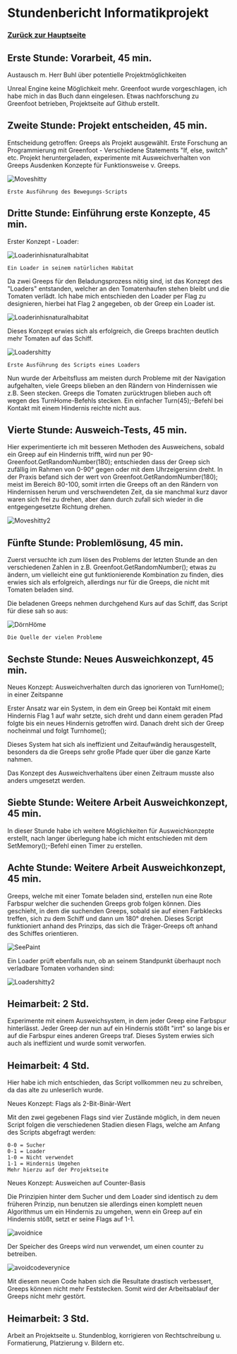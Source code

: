 # Stundenbericht Informatikprojekt

### [Zurück zur Hauptseite](https://github.com/Felixzed/InformatikProjektGreeps)

## Erste Stunde: Vorarbeit, 45 min.

Austausch m. Herr Buhl über potentielle Projektmöglichkeiten

Unreal Engine keine Möglichkeit mehr.
Greenfoot wurde vorgeschlagen, ich habe mich in das Buch dann eingelesen.
Etwas nachforschung zu Greenfoot betrieben, Projektseite auf Github erstellt. 

## Zweite Stunde: Projekt entscheiden, 45 min.

Entscheidung getroffen: Greeps als Projekt ausgewählt.
Erste Forschung an Programmierung mit Greenfoot - Verschiedene Statements "If, else, switch" etc.
Projekt heruntergeladen, experimente mit Ausweichverhalten von Greeps
Ausdenken Konzepte für Funktionsweise v. Greeps.

![Moveshitty](img/oldmovecode.PNG)
```
Erste Ausführung des Bewegungs-Scripts
```
## Dritte Stunde: Einführung erste Konzepte, 45 min.

Erster Konzept - Loader:

![Loaderinhisnaturalhabitat](img/loaderimg.PNG)
```
Ein Loader in seinem natürlichen Habitat
```

Da zwei Greeps für den Beladungsprozess nötig sind, ist das Konzept des "Loaders" entstanden, welcher an den Tomatenhaufen stehen bleibt und die Tomaten verlädt.
Ich habe mich entschieden den Loader per Flag zu designieren, hierbei hat Flag 2 angegeben, ob der Greep ein Loader ist.

![Loaderinhisnaturalhabitat](img/oldbecomeloadercode.PNG)


Dieses Konzept erwies sich als erfolgreich, die Greeps brachten deutlich mehr Tomaten auf das Schiff. 

![Loadershitty](img/oldloadercode.PNG)

```
Erste Ausführung des Scripts eines Loaders
```
Nun wurde der Arbeitsfluss am meisten durch Probleme mit der Navigation aufgehalten, viele Greeps blieben an den Rändern von Hindernissen wie z.B. Seen stecken. Greeps die Tomaten zurücktrugen blieben auch oft wegen des TurnHome-Befehls stecken.
Ein einfacher Turn(45);-Befehl bei Kontakt mit einem Hindernis reichte nicht aus.
## Vierte Stunde: Ausweich-Tests, 45 min. 

Hier experimentierte ich mit besseren Methoden des Ausweichens, sobald ein Greep auf ein Hindernis trifft, wird nun per  90-Greenfoot.GetRandomNumber(180);  entschieden dass der Greep sich zufällig im Rahmen von 0-90° gegen oder mit dem Uhrzeigersinn dreht. In der Praxis befand sich der wert von Greenfoot.GetRandomNumber(180); meist im Bereich 80-100, somit irrten die Greeps oft an den Rändern von Hindernissen herum und verschwendeten Zeit, da sie manchmal kurz davor waren sich frei zu drehen, aber dann durch zufall sich wieder in die entgegengesetzte Richtung drehen.

![Moveshitty2](img/oldmovecode2.PNG)

## Fünfte Stunde: Problemlösung, 45 min.

Zuerst versuchte ich zum lösen des Problems der letzten Stunde an den verschiedenen Zahlen in z.B. Greenfoot.GetRandomNumber(); etwas zu ändern, um vielleicht eine gut funktionierende Kombination zu finden, dies erwies sich als erfolgreich, allerdings nur für die Greeps, die nicht mit Tomaten beladen sind. 

Die beladenen Greeps nehmen durchgehend Kurs auf das Schiff, das Script für diese sah so aus:

![DörnHöme](img/evilcommands.PNG)
```
Die Quelle der vielen Probleme
```
## Sechste Stunde: Neues Ausweichkonzept, 45 min.

Neues Konzept: Ausweichverhalten durch das ignorieren von TurnHome(); in einer Zeitspanne

Erster Ansatz war ein System, in dem ein Greep bei Kontakt mit einem Hindernis Flag 1 auf wahr setzte, sich dreht und dann einem geraden Pfad folgte bis ein neues Hindernis getroffen wird. Danach dreht sich der Greep nocheinmal und folgt Turnhome();

Dieses System hat sich als ineffizient und Zeitaufwändig herausgestellt, besonders da die Greeps sehr große Pfade quer über die ganze Karte nahmen.

Das Konzept des Ausweichverhaltens über einen Zeitraum musste also anders umgesetzt werden.

## Siebte Stunde: Weitere Arbeit Ausweichkonzept, 45 min.

In dieser Stunde habe ich weitere Möglichkeiten für Ausweichkonzepte erstellt, nach langer überlegung habe ich micht entschieden mit dem SetMemory();-Befehl einen Timer zu erstellen.

## Achte Stunde: Weitere Arbeit Ausweichkonzept, 45 min.

Greeps, welche mit einer Tomate beladen sind, erstellen nun eine Rote Farbspur welcher die suchenden Greeps grob folgen können. Dies geschieht, in dem die suchenden Greeps, sobald sie auf einen Farbklecks treffen, sich zu dem Schiff und dann um 180° drehen. Dieses Script funktioniert anhand des Prinzips, das sich die Träger-Greeps oft anhand des Schiffes orientieren.

![SeePaint](img/iseered.PNG)

Ein Loader prüft ebenfalls nun, ob an seinem Standpunkt überhaupt noch verladbare Tomaten vorhanden sind: 

![Loadershitty2](img/oldloadercode2.PNG)

## Heimarbeit: 2 Std. 

Experimente mit einem Ausweichsystem, in dem jeder Greep eine Farbspur hinterlässt. Jeder Greep der nun auf ein Hindernis stößt "irrt" so lange bis er auf die Farbspur eines anderen Greeps traf. Dieses System erwies sich auch als ineffizient und wurde somit verworfen.



## Heimarbeit: 4 Std. 

Hier habe ich mich entschieden, das Script vollkommen neu zu schreiben, da das alte zu unleserlich wurde.

Neues Konzept: Flags als 2-Bit-Binär-Wert

Mit den zwei gegebenen Flags sind vier Zustände möglich, in dem neuen Script folgen die verschiedenen Stadien diesen Flags, welche am Anfang des Scripts abgefragt werden:
```
0-0 = Sucher
0-1 = Loader
1-0 = Nicht verwendet
1-1 = Hindernis Umgehen
Mehr hierzu auf der Projektseite
```

Neues Konzept: Ausweichen auf Counter-Basis

Die Prinzipien hinter dem Sucher und dem Loader sind identisch zu dem früheren Prinzip, nun benutzen sie allerdings einen komplett neuen Algorithmus um ein Hindernis zu umgehen, wenn ein Greep auf ein Hindernis stößt, setzt er seine Flags auf 1-1.

![avoidnice](img/avoidcodenew.PNG)

Der Speicher des Greeps wird nun verwendet, um einen counter zu betreiben.

![avoidcodeverynice](img/avoidcode.PNG)

Mit diesem neuen Code haben sich die Resultate drastisch verbessert, Greeps können nicht mehr Feststecken. Somit wird der Arbeitsablauf der Greeps nicht mehr gestört.

## Heimarbeit: 3 Std. 

Arbeit an Projektseite u. Stundenblog, korrigieren von Rechtschreibung u. Formatierung, Platzierung v. Bildern etc.